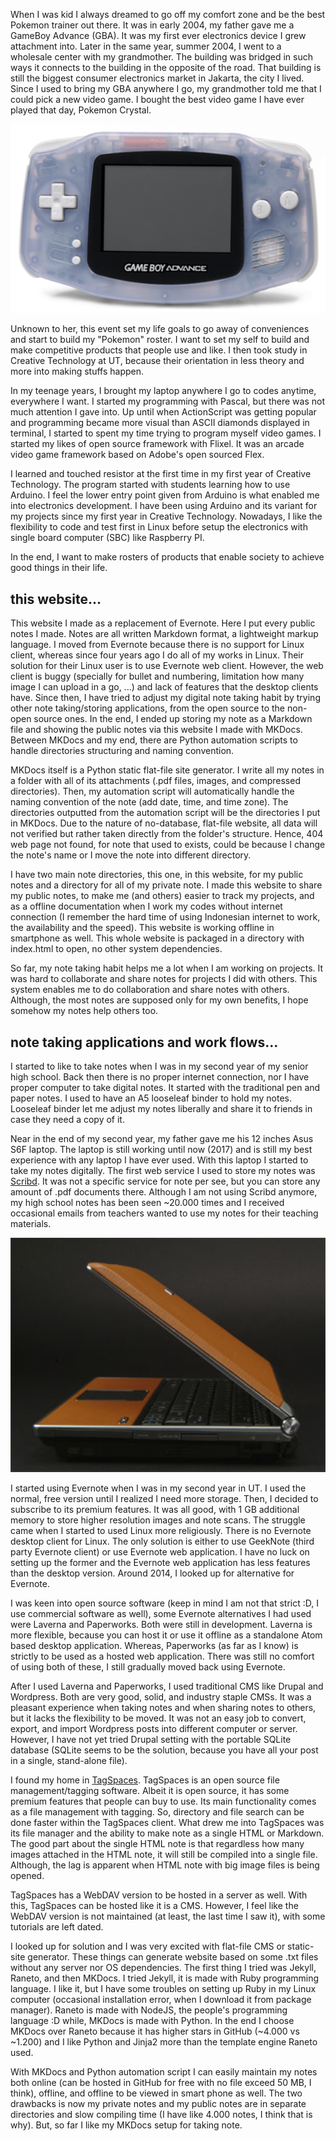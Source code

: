 When I was kid I always dreamed to go off my comfort zone and be the best Pokemon trainer out there. It was in early 2004, my father gave me a GameBoy Advance (GBA). It was my first ever electronics device I grew attachment into. Later in the same year, summer 2004, I went to a wholesale center with my grandmother. The building was bridged in such ways it connects to the building in the opposite of the road. That building is still the biggest consumer electronics market in Jakarta, the city I lived. Since I used to bring my GBA anywhere I go, my grandmother told me that I could pick a new video game. I bought the best video game I have ever played that day, Pokemon Crystal.

![./index-1.png](./index-1.png)

Unknown to her, this event set my life goals to go away of conveniences and start to build my "Pokemon" roster. I want to set my self to build and make competitive products that people use and like. I then took study in Creative Technology at UT, because their orientation in less theory and more into making stuffs happen.

In my teenage years, I brought my laptop anywhere I go to codes anytime, everywhere I want. I started my programming with Pascal, but there was not much attention I gave into. Up until when ActionScript was getting popular and programming became more visual than ASCII diamonds displayed in terminal, I started to spent my time trying to program myself video games. I started my likes of open source framework with Flixel. It was an arcade video game framework based on Adobe's open sourced Flex.

I learned and touched resistor at the first time in my first year of Creative Technology. The program started with students learning how to use Arduino. I feel the lower entry point given from Arduino is what enabled me into electronics development. I have been using Arduino and its variant for my projects since my first year in Creative Technology. Nowadays, I like the flexibility to code and test first in Linux before setup the electronics with single board computer (SBC) like Raspberry PI.

In the end, I want to make rosters of products that enable society to achieve good things in their life.

## this website...

This website I made as a replacement of Evernote. Here I put every public notes I made. Notes are all written Markdown format, a lightweight markup language. I moved from Evernote because there is no support for Linux client, whereas since four years ago I do all of my works in Linux. Their solution for their Linux user is to use Evernote web client. However, the web client is buggy (specially for bullet and numbering, limitation how many image I can upload in a go, ...) and lack of features that the desktop clients have. Since then, I have tried to adjust my digital note taking habit by trying other note taking/storing applications, from the open source to the non-open source ones. In the end, I ended up storing my note as a Markdown file and showing the public notes via this website I made with MKDocs. Between MKDocs and my end, there are Python automation scripts to handle directories structuring and naming convention.

MKDocs itself is a Python static flat-file site generator. I write all my notes in a folder with all of its attachments (.pdf files, images, and compressed directories). Then, my automation script will automatically handle the naming convention of the note (add date, time, and time zone). The directories outputted from the automation script will be the directories I put in MKDocs. Due to the nature of no-database, flat-file website, all data will not verified but rather taken directly from the folder's structure. Hence, 404 web page not found, for note that used to exists, could be because I change the note's name or I move the note into different directory.

I have two main note directories, this one, in this website, for my public notes and a directory for all of my private note. I made this website to share my public notes, to make me (and others) easier to track my projects, and as a offline documentation when I work my codes without internet connection (I remember the hard time of using Indonesian internet to work, the availability and the speed). This website is working offline in smartphone as well. This whole website is packaged in a directory with index.html to open, no other system dependencies.

So far, my note taking habit helps me a lot when I am working on projects. It was hard to collaborate and share notes for projects I did with others. This system enables me to do collaboration and share notes with others. Although, the most notes are supposed only for my own benefits, I hope somehow my notes help others too.

## note taking applications and work flows...

I started to like to take notes when I was in my second year of my senior high school. Back then there is no proper internet connection, nor I have proper computer to take digital notes. It started with the traditional pen and paper notes. I used to have an A5 looseleaf binder to hold my notes. Looseleaf binder let me adjust my notes liberally and share it to friends in case they need a copy of it.

Near in the end of my second year, my father gave me his 12 inches Asus S6F laptop. The laptop is still working until now (2017) and is still my best experience with any laptop I have ever used. With this laptop I started to take my notes digitally. The first web service I used to store my notes was [Scribd](https://www.scribd.com/). It was not a specific service for note per see, but you can store any amount of .pdf documents there. Although I am not using Scribd anymore, my high school notes has been seen ~20.000 times and I received occasional emails from teachers wanted to use my notes for their teaching materials.

![./index-2.png](./index-2.png)

I started using Evernote when I was in my second year in UT. I used the normal, free version until I realized I need more storage. Then, I decided to subscribe to its premium features. It was all good, with 1 GB additional memory to store higher resolution images and note scans. The struggle came when I started to used Linux more religiously. There is no Evernote desktop client for Linux. The only solution is either to use GeekNote (third party Evernote client) or use Evernote web application. I have no luck on setting up the former and the Evernote web application has less features than the desktop version. Around 2014, I looked up for alternative for Evernote.

I was keen into open source software (keep in mind I am not that strict :D, I use commercial software as well), some Evernote alternatives I had used were Laverna and Paperworks. Both were still in development. Laverna is more flexible, because you can host it or use it offline as a standalone Atom based desktop application. Whereas, Paperworks (as far as I know) is strictly to be used as a hosted web application. There was still no comfort of using both of these, I still gradually moved back using Evernote.

After I used Laverna and Paperworks, I used traditional CMS like Drupal and Wordpress. Both are very good, solid, and industry staple CMSs. It was a pleasant experience when taking notes and when sharing notes to others, but it lacks the flexibility to be moved. It was not an easy job to convert, export, and import Wordpress posts into different computer or server. However, I have not yet tried Drupal setting with the portable SQLite database (SQLite seems to be the solution, because you have all your post in a single, stand-alone file).

I found my home in [TagSpaces](https://www.tagspaces.org/). TagSpaces is an open source file management/tagging software. Albeit it is open source, it has some premium features that people can buy to use. Its main functionality comes as a file management with tagging. So, directory and file search can be done faster within the TagSpaces client. What drew me into TagSpaces was its file manager and the ability to make note as a single HTML or Markdown. The good part about the single HTML note is that regardless how many images attached in the HTML note, it will still be compiled into a single file. Although, the lag is apparent when HTML note with big image files is being opened.

TagSpaces has a WebDAV version to be hosted in a server as well. With this, TagSpaces can be hosted like it is a CMS. However, I feel like the WebDAV version is not maintained (at least, the last time I saw it), with some tutorials are left dated.

I looked up for solution and I was very excited with flat-file CMS or static-site generator. These things can generate website based on some .txt files without any server nor OS dependencies. The first thing I tried was Jekyll, Raneto, and then MKDocs. I tried Jekyll, it is made with Ruby programming language. I like it, but I have some troubles on setting up Ruby in my Linux computer (occasional installation error, when I download it from package manager). Raneto is made with NodeJS, the people's programming language :D while, MKDocs is made with Python. In the end I choose MKDocs over Raneto because it has higher stars in GitHub (~4.000 vs ~1.200) and I like Python and Jinja2 more than the template engine Raneto used.

With MKDocs and Python automation script I can easily maintain my notes both online (can be hosted in GitHub for free with no file exceed 50 MB, I think), offline, and offline to be viewed in smart phone as well. The two drawbacks is now my private notes and my public notes are in separate directories and slow compiling time (I have like 4.000 notes, I think that is why). But, so far I like my MKDocs setup for taking note.